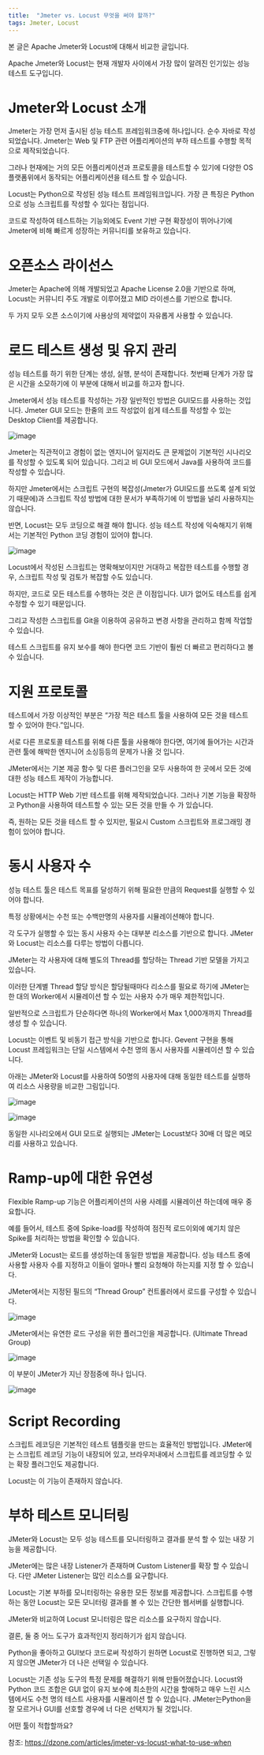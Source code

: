 ```yaml
---
title:  "Jmeter vs. Locust 무엇을 써야 할까?"
tags: Jmeter, Locust
---
```


본 글은 Apache Jmeter와 Locust에 대해서 비교한 글입니다.

Apache Jmeter와 Locust는 현재 개발자 사이에서 가장 많이 알려진 인기있는 성능 테스트 도구입니다.

# Jmeter와 Locust 소개
Jmeter는 가장 먼저 출시된 성능 테스트 프레임워크중에 하나입니다. 순수 자바로 작성되었습니다. Jmeter는 Web 및 FTP 관련 어플리케이션의 부하 테스트를 수행할 목적으로 제작되었습니다.

그러나 현재에는 거의 모든 어플리케이션과 프로토콜을 테스트할 수 있기에 다양한 OS 플랫폼위에서 동작되는 어플리케이션을 테스트 할 수 있습니다.

Locust는 Python으로 작성된 성능 테스트 프레임워크입니다. 가장 큰 특징은 Python으로 성능 스크립트를 작성할 수 있다는 점입니다.

코드로 작성하여 테스트하는 기능외에도 Event 기반 구현 확장성이 뛰어나기에 Jmeter에 비해 빠르게 성장하는 커뮤니티를 보유하고 있습니다.

# 오픈소스 라이선스
Jmeter는 Apache에 의해 개발되었고 Apache License 2.0을 기반으로 하며, Locust는 커뮤니티 주도 개발로 이루어졌고 MID 라이센스를 기반으로 합니다.

두 가지 모두 오픈 소스이기에 사용상의 제약없이 자유롭게 사용할 수 있습니다.

# 로드 테스트 생성 및 유지 관리
성능 테스트를 하기 위한 단계는 생성, 실행, 분석이 존재합니다. 첫번째 단계가 가장 많은 시간을 소모하기에 이 부분에 대해서 비교를 하고자 합니다.

Jmeter에서 성능 테스트를 작성하는 가장 일반적인 방법은 GUI모드를 사용하는 것입니다. Jmeter GUI 모드는 한줄의 코드 작성없이 쉽게 테스트를 작성할 수 있는 Desktop Client를 제공합니다.

![image](https://user-images.githubusercontent.com/111643/115819942-d267ab80-a43a-11eb-9159-2d9cbd5ecf93.png)

Jmeter는 직관적이고 경험이 없는 엔지니어 일지라도 큰 문제없이 기본적인 시나리오를 작성할 수 있도록 되어 있습니다. 그리고 비 GUI 모드에서 Java를 사용하여 코드를 작성할 수 있습니다.

하지만 Jmeter에서는 스크립트 구현의 복잡성(Jmeter가 GUI모드를 쓰도록 설계 되었기 때문에)과 스크립트 작성 방법에 대한 문서가 부족하기에 이 방법을 널리 사용하지는 않습니다.

반면, Locust는 모두 코딩으로 해결 해야 합니다. 성능 테스트 작성에 익숙해지기 위해서는 기본적인 Python 코딩 경험이 있어야 합니다.

![image](https://user-images.githubusercontent.com/111643/115819966-e01d3100-a43a-11eb-8494-624f4cc4d674.png)

Locust에서 작성된 스크립트는 명확해보이지만 거대하고 복잡한 테스트를 수행할 경우, 스크립트 작성 및 검토가 복잡할 수도 있습니다.

하지만, 코드로 모든 테스트를 수행하는 것은 큰 이점입니다. UI가 없어도 테스트를 쉽게 수정할 수 있기 때문입니다.

그리고 작성한 스크립트를 Git을 이용하여 공유하고 변경 사항을 관리하고 함께 작업할 수 있습니다.

테스트 스크립트를 유지 보수를 해야 한다면 코드 기반이 훨씬 더 빠르고 편리하다고 볼 수 있습니다.

# 지원 프로토콜
테스트에서 가장 이상적인 부분은 “가장 적은 테스트 툴을 사용하여 모든 것을 테스트 할 수 있어야 한다.”입니다.

서로 다른 프로토콜 테스트를 위해 다른 툴을 사용해야 한다면, 여기에 들어가는 시간과 관련 툴에 해박한 엔지니어 소싱등등의 문제가 나올 것 입니다.

JMeter에서는 기본 제공 함수 및 다른 플러그인을 모두 사용하여 한 곳에서 모든 것에 대한 성능 테스트 제작이 가능합니다.

Locust는 HTTP Web 기반 테스트를 위해 제작되었습니다. 그러나 기본 기능을 확장하고 Python을 사용하여 테스트할 수 있는 모든 것을 만들 수 가 있습니다.

즉, 원하는 모든 것을 테스트 할 수 있지만, 필요시 Custom 스크립트와 프로그래밍 경험이 있어야 합니다.

# 동시 사용자 수
성능 테스트 툴은 테스트 목표를 달성하기 위해 필요한 만큼의 Request를 실행할 수 있어야 합니다.

특정 상황에서는 수천 또는 수백만명의 사용자를 시뮬레이션해야 합니다.

각 도구가 실행할 수 있는 동시 사용자 수는 대부분 리소스를 기반으로 합니다. JMeter와 Locust는 리소스를 다루는 방법이 다릅니다.

JMeter는 각 사용자에 대해 별도의 Thread를 할당하는 Thread 기반 모델을 가지고 있습니다.

이러한 단계별 Thread 할당 방식은 할당될때마다 리소스를 필요로 하기에 JMeter는 한 대의 Worker에서 시뮬레이션 할 수 있는 사용자 수가 매우 제한적입니다.

일반적으로 스크립트가 단순하다면 하나의 Worker에서 Max 1,000개까지 Thread를 생성 할 수 있습니다.

Locust는 이벤트 및 비동기 접근 방식을 기반으로 합니다. Gevent 구현을 통해 Locust 프레임워크는 단일 시스템에서 수천 명의 동시 사용자를 시뮬레이션 할 수 있습니다.

아래는 JMeter와 Locust를 사용하여 50명의 사용자에 대해 동일한 테스트를 실행하여 리소스 사용량을 비교한 그림입니다.

![image](https://user-images.githubusercontent.com/111643/115820036-04790d80-a43b-11eb-8217-88d50d952455.png)

![image](https://user-images.githubusercontent.com/111643/115820043-080c9480-a43b-11eb-9666-42f951cb2228.png)

동일한 시나리오에서 GUI 모드로 실행되는 JMeter는 Locust보다 30배 더 많은 메모리를 사용하고 있습니다.

# Ramp-up에 대한 유연성
Flexible Ramp-up 기능은 어플리케이션의 사용 사례를 시뮬레이션 하는데에 매우 중요합니다.

예를 들어서, 테스트 중에 Spike-load를 작성하여 점진적 로드이외에 예기치 않은 Spike를 처리하는 방법을 확인할 수 있습니다.

JMeter와 Locust는 로드를 생성하는데 동일한 방법을 제공합니다. 성능 테스트 중에 사용할 사용자 수를 지정하고 이들이 얼마나 빨리 요청해야 하는지를 지정 할 수 있습니다.

JMeter에서는 지정된 필드의 “Thread Group” 컨트롤러에서 로드를 구성할 수 있습니다.

![image](https://user-images.githubusercontent.com/111643/115820090-1c509180-a43b-11eb-817b-114f556460b1.png)

JMeter에서는 유연한 로드 구성을 위한 플러그인을 제공합니다. (Ultimate Thread Group)

![image](https://user-images.githubusercontent.com/111643/115820103-25416300-a43b-11eb-88d8-f0e87f66d4d1.png)

이 부분이 JMeter가 지닌 장점중에 하나 입니다.

![image](https://user-images.githubusercontent.com/111643/115820126-2ecacb00-a43b-11eb-90e2-51b4bd05873a.png)

# Script Recording
스크립트 레코딩은 기본적인 테스트 템플릿을 만드는 효율적인 방법입니다. JMeter에는 스크립트 레코딩 기능이 내장되어 있고, 브라우저내에서 스크립트를 레코딩할 수 있는 확장 플러그인도 제공합니다.

Locust는 이 기능이 존재하지 않습니다.

# 부하 테스트 모니터링
JMeter와 Locust는 모두 성능 테스트를 모니터링하고 결과를 분석 할 수 있는 내장 기능을 제공합니다.

JMeter에는 많은 내장 Listener가 존재하며 Custom Listener를 확장 할 수 있습니다. 다만 JMeter Listener는 많인 리소스를 요구합니다.

Locust는 기본 부하를 모니터링하는 유용한 모든 정보를 제공합니다. 스크립트를 수행하는 동안 Locust는 모든 모니터링 결과를 볼 수 있는 간단한 웹서버를 실행합니다.

JMeter와 비교하여 Locust 모니터링은 많은 리소스를 요구하지 않습니다.

결론, 둘 중 어느 도구가 효과적인지 정리하기가 쉽지 않습니다.

Python을 좋아하고 GUI보다 코드로써 작성하기 원하면 Locust로 진행하면 되고, 그렇지 않으면 JMeter가 더 나은 선택일 수 있습니다.

Locust는 기존 성능 도구의 특정 문제를 해결하기 위해 만들어졌습니다. Locust와 Python 코드 조합은 GUI 없이 유지 보수에 최소한의 시간을 할애하고 매우 느린 시스템에서도 수천 명의 테스트 사용자를 시뮬레이션 할 수 있습니다.
JMeter는Python을 잘 모르거나 GUI를 선호할 경우에 너 다은 선택지가 될 것입니다.

어떤 툴이 적합할까요?

참조: https://dzone.com/articles/jmeter-vs-locust-what-to-use-when
